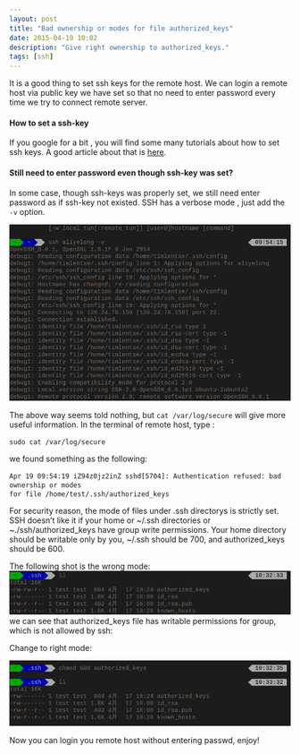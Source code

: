 ```yaml
---
layout: post
title: "Bad ownership or modes for file authorized_keys"
date: 2015-04-19 10:02
description: "Give right ownership to authorized_keys."
tags: [ssh]
---
```


It is a good thing to set ssh keys for the remote host. We can login a remote host via 
public key we have set so that no need to enter password every time we try to connect remote
server.

#### How to set a ssh-key
If you google for a bit , you will find some many tutorials about how to set ssh keys.
A good article about that is [here](https://www.digitalocean.com/community/tutorials/how-to-set-up-ssh-keys--2).


#### Still need to enter password even though ssh-key was set?

In some case, though ssh-keys was properly set, we still need enter password as if ssh-key not existed.
SSH has a verbose mode , just add the `-v` option.

![alt](/images/screenshot/ssh_keys_error/verbose-ssh.png)

The above way seems told nothing, but `cat /var/log/secure` will give more useful information.
In the terminal of remote host, type :

```shell
sudo cat /var/log/secure  
```

we found something as the following:

```shell
Apr 19 09:54:19 iZ94z0jz2inZ sshd[5704]: Authentication refused: bad ownership or modes 
for file /home/test/.ssh/authorized_keys
```

For security reason, the mode of files under .ssh directorys is strictly set. SSH doesn’t like it if your home or ~/.ssh directories
or ~./ssh/authorized_keys have group write permissions. Your home directory should be writable only by you, ~/.ssh should be 700, 
and authorized_keys should be 600.

The following shot is the wrong mode:
![alt](/images/screenshot/ssh_keys_error/wrong_mode.png)   
we can see that authorized_keys file has writable permissions for group, which is not allowed by ssh:

Change to right mode:

![alt](/images/screenshot/ssh_keys_error/right_mode.png)

Now you can login you remote host without entering  passwd, enjoy!



